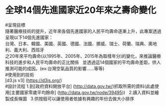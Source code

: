 # 全球14個先進國家近20年來之壽命變化  
#呈現目標  
隨著醫療技術的提升，近年來各個先進國家的人民平均壽命逐漸上升，此專案透過呈現以下14個先進國家：  
台灣、日本、韓國、美國、英國、德國、法國、挪威、瑞士、荷蘭、瑞典、奧地利、義大利、西班牙  
之20年來平均壽命(以1995年、2005年、2015年為取樣年分)的變化，來推論醫療科技的進步和人民平均壽命的正比關係  
並透過這14個國家的平均壽命差距，供人推測可能的成因。(ex:台灣空氣品質的影響......等等)  
#使用到的技術  
[d3.js v3] (https://d3js.org/)  
#設計流程 
1.到[政府資料開放平台] (http://data.gov.tw/)抓取所需的資料(此處使用[主要國家零歲平均餘命] (http://data.gov.tw/node/39495))  
2.讀入資料並繪製成長條圖  
3.供按鈕可以讓使用者依據有興趣的年份去做大小排序  
